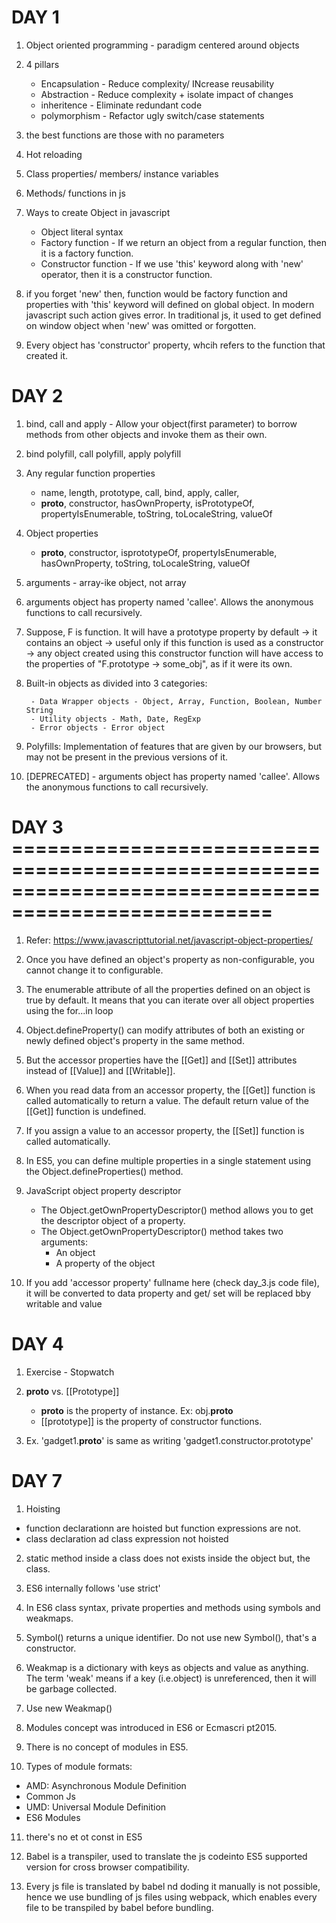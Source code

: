 # DAY 1

1. Object oriented programming - paradigm centered around objects

2. 4 pillars

   - Encapsulation - Reduce complexity/ INcrease reusability
   - Abstraction - Reduce complexity + isolate impact of changes
   - inheritence - Eliminate redundant code
   - polymorphism - Refactor ugly switch/case statements

3. the best functions are those with no parameters

4. Hot reloading

5. Class properties/ members/ instance variables

6. Methods/ functions in js

7. Ways to create Object in javascript

    - Object literal syntax
    - Factory function - If we return an object from a regular function, then it is a factory function.
    - Constructor function - If we use 'this' keyword along with 'new' operator, then it is a constructor function.

8. if you forget 'new' then, function would be factory function and properties with 'this' keyword will defined on global object. In modern javascript such action gives error. In traditional js, it used to get defined on window object when 'new' was omitted or forgotten.

9. Every object has 'constructor' property, whcih refers to the function that created it.

# DAY 2 

1. bind, call and apply - Allow your object(first parameter) to borrow methods from other objects and invoke them as their own.

2. bind polyfill, call polyfill, apply polyfill

3. Any regular function properties

    - name, length, prototype, call, bind, apply, caller,
    -  __proto__, constructor, hasOwnProperty, isPrototypeOf, propertyIsEnumerable, toString, toLocaleString, valueOf

4. Object properties

    -  __proto__, constructor, isprototypeOf, propertyIsEnumerable, hasOwnProperty, toString, toLocaleString, valueOf

5. arguments - array-ike object, not array

6. arguments object has property named 'callee'. Allows the anonymous functions to call recursively.

7. Suppose, F is function. It will have a prototype property by default -> it contains an object -> useful only if this function is used as a constructor -> any object created using this constructor function will have access to the properties of "F.prototype -> some_obj", as if it were its own.

8. Built-in objects as divided into 3 categories:

        - Data Wrapper objects - Object, Array, Function, Boolean, Number String
        - Utility objects - Math, Date, RegExp
        - Error objects - Error object

9. Polyfills: Implementation of features that are given by our browsers, but may not be present in the previous versions of it.

10. [DEPRECATED] - arguments object has property named 'callee'. Allows the anonymous functions to call recursively.

# DAY 3 ====================================================================================================

1. Refer: https://www.javascripttutorial.net/javascript-object-properties/

2. Once you have defined an object's property as non-configurable, you cannot change it to configurable.

3. The enumerable attribute of all the properties defined on an object is true by default. It means that you can iterate over all object properties using the for...in loop

4. Object.defineProperty() can modify attributes of both an existing or newly defined object's property in the same method.

5. But the accessor properties have the [[Get]] and [[Set]] attributes instead of [[Value]] and [[Writable]].

6. When you read data from an accessor property, the [[Get]] function is called automatically to return a value. The default return value of the [[Get]] function is undefined.

7. If you assign a value to an accessor property, the [[Set]] function is called automatically.

8. In ES5, you can define multiple properties in a single statement using the Object.defineProperties() method.

9. JavaScript object property descriptor

    - The  Object.getOwnPropertyDescriptor() method allows you to get the descriptor object of a property.
    - The Object.getOwnPropertyDescriptor() method takes two arguments:
        - An object
        - A property of the object

10. If you add 'accessor property' fullname here (check day_3.js code file), it will be converted to data property and get/ set will be replaced bby writable and value

# DAY 4 

1. Exercise - Stopwatch

2. **proto** vs. [[Prototype]]

    - **proto** is the property of instance. Ex: obj.**proto**
    - [[prototype]] is the property of constructor functions.

3. Ex. 'gadget1.**proto**' is same as writing 'gadget1.constructor.prototype'

# DAY 7 

1. Hoisting 
- function declarationn are hoisted but function expressions are not.
- class declaration ad class expression not hoisted

2. static method inside a class does not exists inside the object but, the class.

3. ES6 internally follows 'use strict'

4. In ES6 class syntax, private properties and methods using symbols and weakmaps.

5. Symbol() returns a unique identifier. Do not use new Symbol(), that's a constructor.

6. Weakmap is a dictionary with keys as objects and value as anything. The term 'weak' means if a key (i.e.object) is unreferenced, then it will be garbage collected.

7. Use new Weakmap()

8. Modules concept was introduced in ES6 or Ecmascri pt2015.

9. There is no concept of modules in ES5.

10.  Types of module formats:

- AMD: Asynchronous Module Definition
- Common Js
- UMD: Universal Module Definition
- ES6 Modules

11. there's no et ot const in ES5

12. Babel is a transpiler, used to translate the js codeinto ES5 supported version for cross browser compatibility.

13. Every js file is translated by babel nd doding it manually is not possible, hence we use bundling of js files using webpack, which enables every file to be transpiled by babel before bundling.
